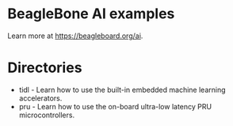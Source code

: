 # BeagleBone AI examples

Learn more at https://beagleboard.org/ai.

# Directories

* tidl - Learn how to use the built-in embedded machine learning accelerators.
* pru - Learn how to use the on-board ultra-low latency PRU microcontrollers.

